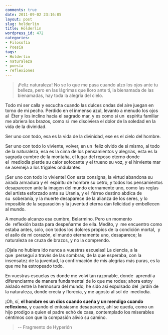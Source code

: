 ```yaml
---
comments: true
date: 2011-09-02 23:16:05
layout: post
slug: holderlin
title: Hölderlin
wordpress_id: 472
categories:
- Filosofía
- Poesía
tags:
- Hölderlin
- naturaleza
- poesía
- reflexiones
---
```


> ¡Feliz naturaleza! No se lo que me pasa cuando alzo los ojos ante tu belleza, pero en las lágrimas que lloro ante ti, la bienamada de las bienamadas, hay toda la alegría del cielo.

Todo mi ser calla y escucha cuando las dulces ondas del aire juegan en torno de mi pecho. Perdido en el inmenso azul, levanto a menudo los ojos al  Éter y los inclino hacia el sagrado mar, y es como si un  espíritu familiar me abriera los brazos, como si  me disolviera el dolor de la soledad en la vida de la divinidad.

Ser uno con todo, esa es la vida de la divinidad, ese es el cielo del hombre.

Ser uno con todo lo viviente, volver, en un  feliz olvido de si mismo, al todo de la naturaleza, esa es la cima de los pensamientos y alegrías, esta es la sagrada cumbre de la montaña, el lugar del reposo eterno donde el  mediodía pierde su calor sofocante y el trueno su voz, y el hirviente mar se asemeja a los trigales ondulantes.

¡Ser uno con todo lo viviente! Con esta consigna, la virtud abandona su airada armadura y el  espíritu de hombre su cetro, y todos los pensamientos desaparecen ante la imagen del mundo eternamente uno, como las reglas del artista esforzado ante su Urania, y el  férreo destino abdica de su  soberanía, y la muerte desaparece de la alianza de los seres, y lo imposible de la separación y la juventud eterna dan felicidad y embellecen al mundo.

A menudo alcanzo esa cumbre, Belarmino. Pero un momento de  reflexión basta para despeñarme de ella. Medito, y  me encuentro como estaba antes, solo, con todos los dolores propios de la condición mortal,  y el asilo de mi corazón, el mundo eternamente uno, desaparece; la naturaleza se cruza de brazos, y no la comprendo.

¡Ojala no hubiera ido nunca a vuestras escuelas! La ciencia, a la que  perseguí a través de las sombras, de la que esperaba, con la insensatez de la juventud, la confirmación de mis alegrías más puras, es la que me ha estropeado todo.

En vuestras escuelas es donde me volví tan razonable, donde  aprendí a diferenciarme de manera fundamental de lo que me rodea; ahora estoy aislado entre la hermosura del mundo, he sido así expulsado del  jardín de la naturaleza, donde crecía y florecía, y me agosto al sol de  mediodía.

¡Oh, sí, **el hombre es un dios cuando sueña y un mendigo cuando reflexiona**, y cuando el entusiasmo desaparece, ahí se queda, como un  hijo prodigo a quien el padre echó de casa, contemplado los miserables céntimos con que la compasión alivió su camino.

> 
> -- Fragmento de Hyperión
> 
> 

